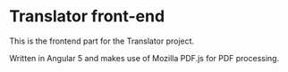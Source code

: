 # Translator front-end
This is the frontend part for the Translator project.

Written in Angular 5 and makes use of Mozilla PDF.js for PDF processing.
